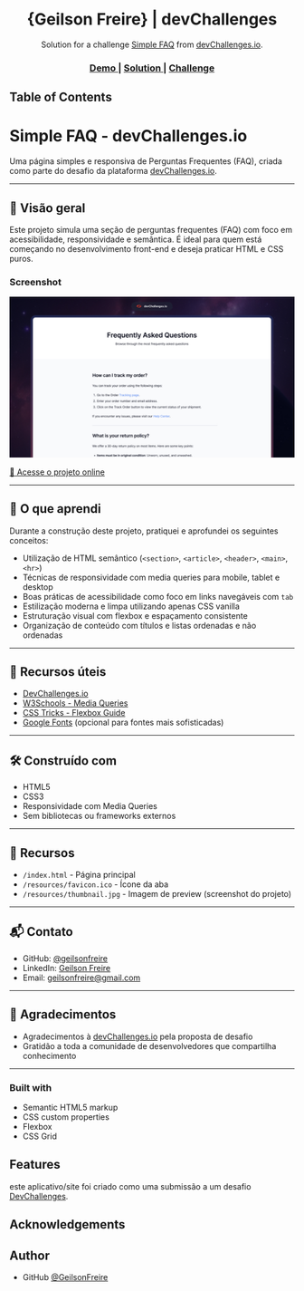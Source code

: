 <!-- Please update value in the {}  -->

<h1 align="center">{Geilson Freire} | devChallenges</h1>

<div align="center">
   Solution for a challenge <a href="https://devchallenges.io/challenge/simple-faq-challenge" target="_blank">Simple FAQ</a> from <a href="http://devchallenges.io" target="_blank">devChallenges.io</a>.
</div>

<div align="center">
  <h3>
    <a href="{https://github.com/geilsonfreire}">
      Demo
    </a>
    <span> | </span>
    <a href="{https://devchallenges.io/editor/solution/54745}">
      Solution
    </a>
    <span> | </span>
    <a href="https://devchallenges.io/challenge/simple-faq-challenge">
      Challenge
    </a>
  </h3>
</div>

<!-- TABLE OF CONTENTS -->

## Table of Contents

# Simple FAQ - devChallenges.io

Uma página simples e responsiva de Perguntas Frequentes (FAQ), criada como parte do desafio da plataforma [devChallenges.io](https://www.devchallenges.io/).

---

## 📌 Visão geral

Este projeto simula uma seção de perguntas frequentes (FAQ) com foco em acessibilidade, responsividade e semântica. É ideal para quem está começando no desenvolvimento front-end e deseja praticar HTML e CSS puros.

### Screenshot

<img src="./thumbnail.jpg" alt="thumbnail" />

[🔗 Acesse o projeto online](https://seulink.vercel.app)

---

## 🧠 O que aprendi

Durante a construção deste projeto, pratiquei e aprofundei os seguintes conceitos:

- Utilização de HTML semântico (`<section>`, `<article>`, `<header>`, `<main>`, `<hr>`)
- Técnicas de responsividade com media queries para mobile, tablet e desktop
- Boas práticas de acessibilidade como foco em links navegáveis com `tab`
- Estilização moderna e limpa utilizando apenas CSS vanilla
- Estruturação visual com flexbox e espaçamento consistente
- Organização de conteúdo com títulos e listas ordenadas e não ordenadas

---

## 🔗 Recursos úteis

- [DevChallenges.io](https://www.devchallenges.io/)
- [W3Schools - Media Queries](https://www.w3schools.com/css/css_rwd_mediaqueries.asp)
- [CSS Tricks - Flexbox Guide](https://css-tricks.com/snippets/css/a-guide-to-flexbox/)
- [Google Fonts](https://fonts.google.com/) (opcional para fontes mais sofisticadas)

---

## 🛠️ Construído com

- HTML5
- CSS3
- Responsividade com Media Queries
- Sem bibliotecas ou frameworks externos

---

## 📁 Recursos

- `/index.html` - Página principal
- `/resources/favicon.ico` - Ícone da aba
- `/resources/thumbnail.jpg` - Imagem de preview (screenshot do projeto)

---

## 📬 Contato

- GitHub: [@geilsonfreire](https://github.com/geilsonfreire)
- LinkedIn: [Geilson Freire](https://www.linkedin.com/in/geilsonfreire/)
- Email: geilsonfreire@gmail.com

---

## 🙌 Agradecimentos

- Agradecimentos à [devChallenges.io](https://www.devchallenges.io/) pela proposta de desafio
- Gratidão a toda a comunidade de desenvolvedores que compartilha conhecimento

---

### Built with
- Semantic HTML5 markup
- CSS custom properties
- Flexbox
- CSS Grid

## Features
este aplicativo/site foi criado como uma submissão a um desafio [DevChallenges](https://devchallenges.io/profile/eddddaec-3189-454a-a340-c2f3059f775e).

## Acknowledgements

<!-- This section should list any articles or add-ons/plugins that helps you to complete the project. This is optional but it will help you in the future. For exmpale -->

## Author
- GitHub [@GeilsonFreire](https://github.com/geilsonfreire)
